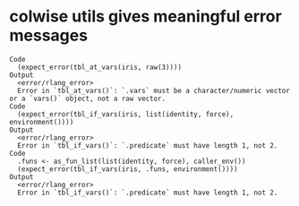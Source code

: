 # colwise utils gives meaningful error messages

    Code
      (expect_error(tbl_at_vars(iris, raw(3))))
    Output
      <error/rlang_error>
      Error in `tbl_at_vars()`: `.vars` must be a character/numeric vector or a `vars()` object, not a raw vector.
    Code
      (expect_error(tbl_if_vars(iris, list(identity, force), environment())))
    Output
      <error/rlang_error>
      Error in `tbl_if_vars()`: `.predicate` must have length 1, not 2.
    Code
      .funs <- as_fun_list(list(identity, force), caller_env())
      (expect_error(tbl_if_vars(iris, .funs, environment())))
    Output
      <error/rlang_error>
      Error in `tbl_if_vars()`: `.predicate` must have length 1, not 2.

